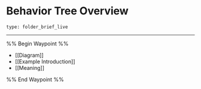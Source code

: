 # Behavior Tree Overview
 
```ccard
type: folder_brief_live
```
 
---
%% Begin Waypoint %%
- [[Diagram]]
- [[Example Introduction]]
- [[Meaning]]

%% End Waypoint %%